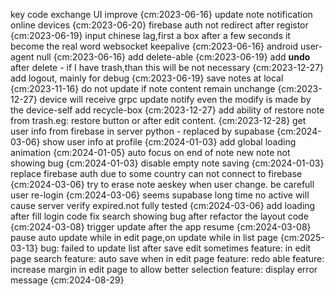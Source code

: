 key code exchange UI improve {cm:2023-06-16}
update note notification online devices {cm:2023-06-20}
firebase auth not redirect after registor {cm:2023-06-19}
input chinese lag,first a box after a few seconds it become the real word
websocket keepalive {cm:2023-06-16}
android user-agent null {cm:2023-06-16}
add delete-able {cm:2023-06-19}
add **undo** after delete - if I have trash,than this will be not necessary {cm:2023-12-27}
add logout, mainly for debug {cm:2023-06-19}
save notes at local {cm:2023-11-16}
do not update if note content remain unchange {cm:2023-12-27}
device will receive grpc update notify even the modify is made by the device-self
add recycle-box {cm:2023-12-27}
add ability of restore note from trash.eg: restore button or after edit content. {cm:2023-12-28}
get user info from firebase in server python - replaced by supabase {cm:2024-03-06}
show user info at profile {cm:2024-01-03}
add global loading animation {cm:2024-01-05}
auto focus on end of note
new note not showing bug {cm:2024-01-03}
disable empty note saving {cm:2024-01-03}
replace firebase auth due to some country can not connect to firebase {cm:2024-03-06}
try to erase note aeskey when user change. be carefull user re-login {cm:2024-03-06}
seems supabase long time no active will cause server verify expired.not fully tested {cm:2024-03-06}
add loading after fill login code
fix search showing bug after refactor the layout code {cm:2024-03-08}
trigger update after the app resume {cm:2024-03-08}
pause auto update while in edit page,on update while in list page {cm:2025-03-13}
bug: failed to update list after save edit sometimes
feature: in edit page search
feature: auto save when in edit page
feature: redo able
feature: increase margin in edit page to allow better selection
feature: display error message {cm:2024-08-29}